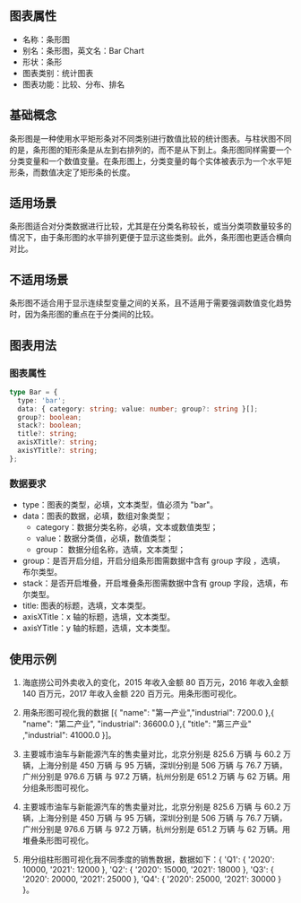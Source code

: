 ## 图表属性

- 名称：条形图
- 别名：条形图，英文名：Bar Chart
- 形状：条形
- 图表类别：统计图表
- 图表功能：比较、分布、排名

## 基础概念

条形图是一种使用水平矩形条对不同类别进行数值比较的统计图表。与柱状图不同的是，条形图的矩形条是从左到右排列的，而不是从下到上。条形图同样需要一个分类变量和一个数值变量。在条形图上，分类变量的每个实体被表示为一个水平矩形条，而数值决定了矩形条的长度。

## 适用场景

条形图适合对分类数据进行比较，尤其是在分类名称较长，或当分类项数量较多的情况下，由于条形图的水平排列更便于显示这些类别。此外，条形图也更适合横向对比。

## 不适用场景

条形图不适合用于显示连续型变量之间的关系，且不适用于需要强调数值变化趋势时，因为条形图的重点在于分类间的比较。

## 图表用法

### 图表属性

```typescript
type Bar = {
  type: 'bar';
  data: { category: string; value: number; group?: string }[];
  group?: boolean;
  stack?: boolean;
  title?: string;
  axisXTitle?: string;
  axisYTitle?: string;
};
```

### 数据要求

- type：图表的类型，必填，文本类型，值必须为 "bar"。
- data：图表的数据，必填，数组对象类型；
  - category：数据分类名称，必填，文本或数值类型；
  - value：数据分类值，必填，数值类型；
  - group： 数据分组名称，选填，文本类型；
- group：是否开启分组，开启分组条形图需数据中含有 group 字段 ，选填，布尔类型。
- stack：是否开启堆叠，开启堆叠条形图需数据中含有 group 字段，选填，布尔类型。
- title: 图表的标题，选填，文本类型。
- axisXTitle：x 轴的标题，选填，文本类型。
- axisYTitle：y 轴的标题，选填，文本类型。

## 使用示例

1. 海底捞公司外卖收入的变化，2015 年收入金额 80 百万元，2016 年收入金额 140 百万元，2017 年收入金额 220 百万元。用条形图可视化。

2. 用条形图可视化我的数据 [{ "name": "第一产业","industrial": 7200.0 },{ "name": "第二产业", "industrial": 36600.0 },{ "title": "第三产业" ,"industrial": 41000.0 }]。

3. 主要城市油车与新能源汽车的售卖量对比，北京分别是 825.6 万辆 与 60.2 万辆，上海分别是 450 万辆 与 95 万辆，深圳分别是 506 万辆 与 76.7 万辆，广州分别是 976.6 万辆 与 97.2 万辆，杭州分别是 651.2 万辆 与 62 万辆。用分组条形图可视化。

4. 主要城市油车与新能源汽车的售卖量对比，北京分别是 825.6 万辆 与 60.2 万辆，上海分别是 450 万辆 与 95 万辆，深圳分别是 506 万辆 与 76.7 万辆，广州分别是 976.6 万辆 与 97.2 万辆，杭州分别是 651.2 万辆 与 62 万辆。用堆叠条形图可视化。

5. 用分组柱形图可视化我不同季度的销售数据，数据如下：{ 'Q1': { '2020': 10000, '2021': 12000 }, 'Q2': { '2020': 15000, '2021': 18000 }, 'Q3': { '2020': 20000, '2021': 25000 }, 'Q4': { '2020': 25000, '2021': 30000 } }。
